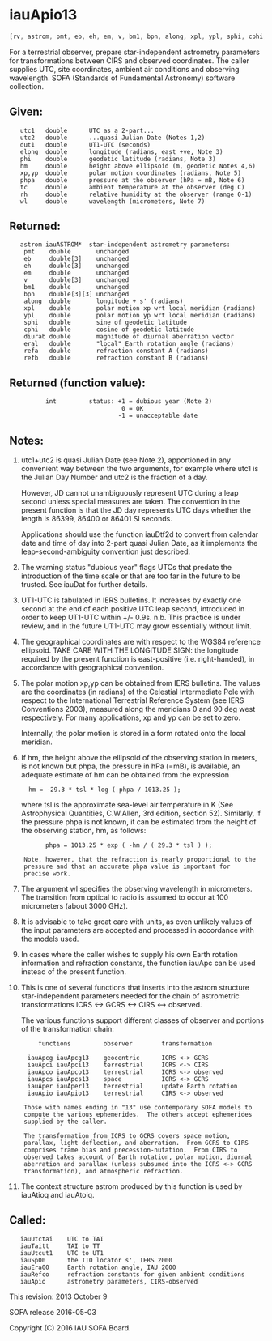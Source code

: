 # iauApio13

```js
[rv, astrom, pmt, eb, eh, em, v, bm1, bpn, along, xpl, ypl, sphi, cphi, diurab, eral, refa, refb] = IAU.apio13(utc1, utc2, dut1, elong, phi, hm, xp, yp, phpa, tc, rh, wl)
```

For a terrestrial observer, prepare star-independent astrometry
parameters for transformations between CIRS and observed
coordinates.  The caller supplies UTC, site coordinates, ambient air
conditions and observing wavelength.
SOFA (Standards of Fundamental Astronomy) software collection.


## Given:
```
   utc1   double      UTC as a 2-part...
   utc2   double      ...quasi Julian Date (Notes 1,2)
   dut1   double      UT1-UTC (seconds)
   elong  double      longitude (radians, east +ve, Note 3)
   phi    double      geodetic latitude (radians, Note 3)
   hm     double      height above ellipsoid (m, geodetic Notes 4,6)
   xp,yp  double      polar motion coordinates (radians, Note 5)
   phpa   double      pressure at the observer (hPa = mB, Note 6)
   tc     double      ambient temperature at the observer (deg C)
   rh     double      relative humidity at the observer (range 0-1)
   wl     double      wavelength (micrometers, Note 7)
```

## Returned:
```
   astrom iauASTROM*  star-independent astrometry parameters:
    pmt    double       unchanged
    eb     double[3]    unchanged
    eh     double[3]    unchanged
    em     double       unchanged
    v      double[3]    unchanged
    bm1    double       unchanged
    bpn    double[3][3] unchanged
    along  double       longitude + s' (radians)
    xpl    double       polar motion xp wrt local meridian (radians)
    ypl    double       polar motion yp wrt local meridian (radians)
    sphi   double       sine of geodetic latitude
    cphi   double       cosine of geodetic latitude
    diurab double       magnitude of diurnal aberration vector
    eral   double       "local" Earth rotation angle (radians)
    refa   double       refraction constant A (radians)
    refb   double       refraction constant B (radians)
```

## Returned (function value):
```
          int         status: +1 = dubious year (Note 2)
                               0 = OK
                              -1 = unacceptable date
```

## Notes:

1)  utc1+utc2 is quasi Julian Date (see Note 2), apportioned in any
    convenient way between the two arguments, for example where utc1
    is the Julian Day Number and utc2 is the fraction of a day.

    However, JD cannot unambiguously represent UTC during a leap
    second unless special measures are taken.  The convention in the
    present function is that the JD day represents UTC days whether
    the length is 86399, 86400 or 86401 SI seconds.

    Applications should use the function iauDtf2d to convert from
    calendar date and time of day into 2-part quasi Julian Date, as
    it implements the leap-second-ambiguity convention just
    described.

2)  The warning status "dubious year" flags UTCs that predate the
    introduction of the time scale or that are too far in the future
    to be trusted.  See iauDat for further details.

3)  UT1-UTC is tabulated in IERS bulletins.  It increases by exactly
    one second at the end of each positive UTC leap second,
    introduced in order to keep UT1-UTC within +/- 0.9s.  n.b. This
    practice is under review, and in the future UT1-UTC may grow
    essentially without limit.

4)  The geographical coordinates are with respect to the WGS84
    reference ellipsoid.  TAKE CARE WITH THE LONGITUDE SIGN:  the
    longitude required by the present function is east-positive
    (i.e. right-handed), in accordance with geographical convention.

5)  The polar motion xp,yp can be obtained from IERS bulletins.  The
    values are the coordinates (in radians) of the Celestial
    Intermediate Pole with respect to the International Terrestrial
    Reference System (see IERS Conventions 2003), measured along the
    meridians 0 and 90 deg west respectively.  For many applications,
    xp and yp can be set to zero.

    Internally, the polar motion is stored in a form rotated onto
    the local meridian.

6)  If hm, the height above the ellipsoid of the observing station
    in meters, is not known but phpa, the pressure in hPa (=mB), is
    available, an adequate estimate of hm can be obtained from the
    expression

          hm = -29.3 * tsl * log ( phpa / 1013.25 );

    where tsl is the approximate sea-level air temperature in K
    (See Astrophysical Quantities, C.W.Allen, 3rd edition, section
    52).  Similarly, if the pressure phpa is not known, it can be
    estimated from the height of the observing station, hm, as
    follows:

```
          phpa = 1013.25 * exp ( -hm / ( 29.3 * tsl ) );

    Note, however, that the refraction is nearly proportional to the
    pressure and that an accurate phpa value is important for
    precise work.
```

7)  The argument wl specifies the observing wavelength in
    micrometers.  The transition from optical to radio is assumed to
    occur at 100 micrometers (about 3000 GHz).

8)  It is advisable to take great care with units, as even unlikely
    values of the input parameters are accepted and processed in
    accordance with the models used.

9)  In cases where the caller wishes to supply his own Earth
    rotation information and refraction constants, the function
    iauApc can be used instead of the present function.

10) This is one of several functions that inserts into the astrom
    structure star-independent parameters needed for the chain of
    astrometric transformations ICRS <-> GCRS <-> CIRS <-> observed.

    The various functions support different classes of observer and
    portions of the transformation chain:

```
        functions         observer        transformation

     iauApcg iauApcg13    geocentric      ICRS <-> GCRS
     iauApci iauApci13    terrestrial     ICRS <-> CIRS
     iauApco iauApco13    terrestrial     ICRS <-> observed
     iauApcs iauApcs13    space           ICRS <-> GCRS
     iauAper iauAper13    terrestrial     update Earth rotation
     iauApio iauApio13    terrestrial     CIRS <-> observed

    Those with names ending in "13" use contemporary SOFA models to
    compute the various ephemerides.  The others accept ephemerides
    supplied by the caller.

    The transformation from ICRS to GCRS covers space motion,
    parallax, light deflection, and aberration.  From GCRS to CIRS
    comprises frame bias and precession-nutation.  From CIRS to
    observed takes account of Earth rotation, polar motion, diurnal
    aberration and parallax (unless subsumed into the ICRS <-> GCRS
    transformation), and atmospheric refraction.
```

11) The context structure astrom produced by this function is used
    by iauAtioq and iauAtoiq.

## Called:
```
   iauUtctai    UTC to TAI
   iauTaitt     TAI to TT
   iauUtcut1    UTC to UT1
   iauSp00      the TIO locator s', IERS 2000
   iauEra00     Earth rotation angle, IAU 2000
   iauRefco     refraction constants for given ambient conditions
   iauApio      astrometry parameters, CIRS-observed
```

This revision:   2013 October 9

SOFA release 2016-05-03

Copyright (C) 2016 IAU SOFA Board.